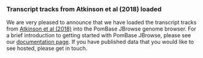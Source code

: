 ### Transcript tracks from Atkinson et al (2018) loaded
<!-- newsfeed_thumbnail: Atkinson.png -->

We are very pleased to announce that we have loaded the transcript tracks from [Atkinson et al (2018)](https://www.ncbi.nlm.nih.gov/pubmed/29914874) into the PomBase JBrowse genome browser. For a brief introduction to getting started with PomBase JBrowse, please see our [documentation page](https://www.pombase.org/documentation/JBrowse_quick_start). If you have published data that you would like to see hosted, please get in touch. 

